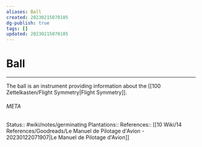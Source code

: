 ```yaml
---
aliases: Ball
created: 20230215070105
dg-publish: true
tags: []
updated: 20230215070105
---
```

# Ball
---
The ball is an instrument providing information about the [[100 Zettelkasten/Flight Symmetry\|Flight Symmetry]].



###### META
Status:: #wiki/notes/germinating 
Plantations:: 
References:: [[10 Wiki/14 References/Goodreads/Le Manuel de Pilotage d'Avion - 20230122071907\|Le Manuel de Pilotage d'Avion]]
